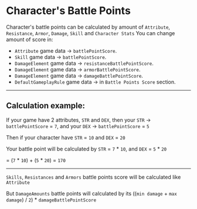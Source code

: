 # Character's Battle Points

Character's battle points can be calculated by amount of `Attribute`, `Resistance`, `Armor`, `Damage`, `Skill` and `Character Stats`
You can change amount of score in:
- `Attribute` game data -> `battlePointScore`.
- `Skill` game data -> `battlePointScore`.
- `DamageElement` game data -> `resistanceBattlePointScore`.
- `DamageElement` game data -> `armorBattlePointScore`.
- `DamageElement` game data -> `damageBattlePointScore`.
- `DefaultGameplayRule` game data -> in `Battle Points Score` section.

* * *

## Calculation example:
If your game have 2 attributes, `STR` and `DEX`, then your `STR` -> `battlePointScore` = `7`, and your `DEX` -> `battlePointScore` = `5`

Then if your character have `STR` = `10` and `DEX` = `20`

Your battle point will be calculated by `STR` = `7` * `10`, and `DEX` = `5` * `20`

= (`7` * `10`) + (`5` * `20`) = `170`

* * * 

`Skills`, `Resistances` and `Armors` battle points score will be calculated like `Attribute`

But `DamageAmounts` battle points will calculated by its ((`min damage` + `max damage`) / `2`) * `damageBattlePointScore`